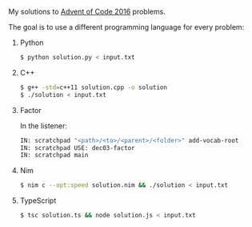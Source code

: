 
My solutions to [Advent of Code 2016](http://adventofcode.com/2016) problems.

The goal is to use a different programming language for every problem:

1. Python
	```bash
	$ python solution.py < input.txt
	```

2. C++
	```bash
	$ g++ -std=c++11 solution.cpp -o solution
    $ ./solution < input.txt
	```

3. Factor

	In the listener:
	```bash
    IN: scratchpad "<path>/<to>/<parent>/<folder>" add-vocab-root
    IN: scratchpad USE: dec03-factor
    IN: scratchpad main
	```

4. Nim
    ```bash
	$ nim c --opt:speed solution.nim && ./solution < input.txt
	```
	
5. TypeScript
    ```bash
    $ tsc solution.ts && node solution.js < input.txt
	```
	
